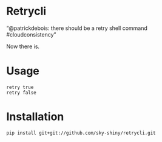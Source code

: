 Retrycli
========

“@patrickdebois: there should be a retry shell command #cloudconsistency”

Now there is.


Usage
=====

```
retry true
retry false 
```

Installation
============

```
pip install git+git://github.com/sky-shiny/retrycli.git
```


